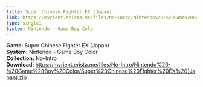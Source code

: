 ```yaml
---
title: Super Chinese Fighter EX (Japan)
link: https://myrient.erista.me/files/No-Intro/Nintendo%20-%20Game%20Boy%20Color/Super%20Chinese%20Fighter%20EX%20(Japan).zip
type: single1
System: Nintendo - Game Boy Color
---
```

<b>Game:</b> Super Chinese Fighter EX (Japan)<br>
<b>System:</b> Nintendo - Game Boy Color<br>
<b>Collection:</b> No-Intro<br>
<b>Download:</b> https://myrient.erista.me/files/No-Intro/Nintendo%20-%20Game%20Boy%20Color/Super%20Chinese%20Fighter%20EX%20(Japan).zip